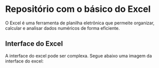 # Repositório com o básico do Excel

O Excel é uma ferramenta de planilha eletrônica que permeite organizar, calcular e analisar dados numéricos de forma eficiente.

## Interface do Excel

A interface do excel pode ser complexa.
Segue abaixo uma imagem da interface do excel:

